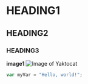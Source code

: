 # HEADING1
## HEADING2
### HEADING3
**image1** ![Image of Yaktocat](https://octodex.github.com/images/yaktocat.png)
``` javascript
var myVar = "Hello, world!";
```
